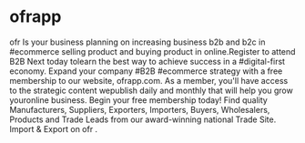 # ofrapp
ofr Is your business planning on increasing business   b2b and b2c in #ecommerce selling product and buying   product in online.Register to attend B2B Next today   tolearn the best way to achieve success in a    #digital-first economy. Expand your company #B2B  #ecommerce strategy with a   free membership to our website, ofrapp.com. As a   member, you'll have access to the strategic content   wepublish daily and monthly that will help you grow   youronline business. Begin your free membership today!  Find quality Manufacturers, Suppliers, Exporters,   Importers, Buyers, Wholesalers, Products and Trade   Leads from our award-winning national Trade Site.   Import &amp; Export on ofr .
